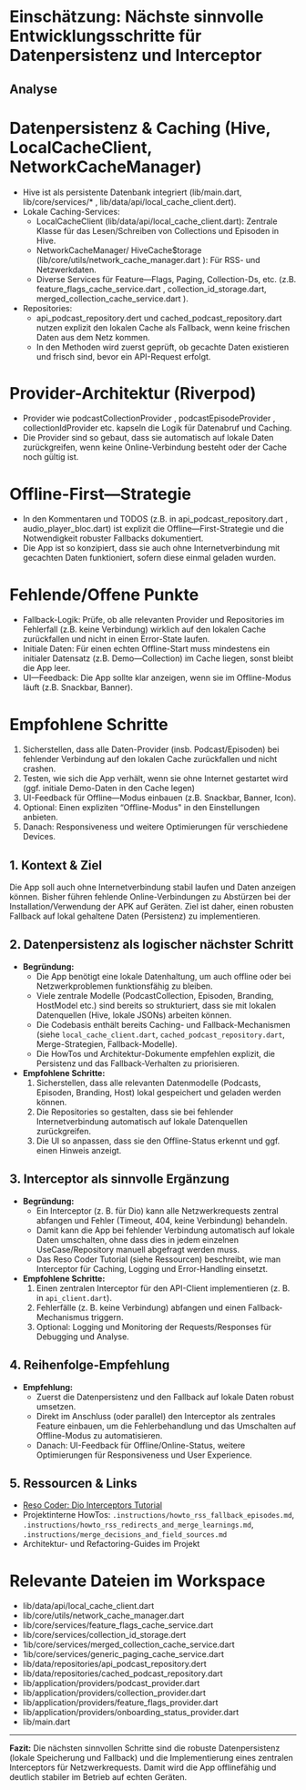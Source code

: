 # Einschätzung: Nächste sinnvolle Entwicklungsschritte für Datenpersistenz und Interceptor

## Analyse
# Datenpersistenz & Caching (Hive, LocalCacheClient, NetworkCacheManager)
- Hive ist als persistente Datenbank integriert (lib/main.dart, lib/core/services/* , lib/data/api/local_cache_client.dert).
- Lokale Caching-Services:
	- LocalCacheClient (lib/data/api/local_cache_client.dart): Zentrale Klasse für das Lesen/Schreiben von Collections und Episoden in Hive.
	- NetworkCacheManager/ HiveCache$torage (lib/core/utils/network_cache_manager.dart ): Für RSS- und Netzwerkdaten.
	- Diverse Services für Feature—Flags, Paging, Collection-Ds, etc. (z.B. feature_flags_cache_service.dart , collection_id_storage.dart, merged_collection_cache_service.dart ).
- Repositories:
	- api_podcast_repository.dert und cached_podcast_repository.dart nutzen explizit den lokalen Cache als Fallback, wenn keine frischen Daten aus dem Netz kommen.
	- In den Methoden wird zuerst geprüft, ob gecachte Daten existieren und frisch sind, bevor ein API-Request erfolgt.

# Provider-Architektur (Riverpod)
- Provider wie podcastCollectionProvider , podcastEpisodeProvider , collectionIdProvider etc. kapseln die Logik für Datenabruf und Caching.
- Die Provider sind so gebaut, dass sie automatisch auf lokale Daten zurückgreifen, wenn keine Online-Verbindung besteht oder der Cache noch gültig ist.

# Offline-First—Strategie
- In den Kommentaren und TODOS (z.B. in api_podcast_repository.dart , audio_player_bloc.dart) ist explizit die Offline—First-Strategie und die Notwendigkeit robuster Fallbacks dokumentiert.
- Die App ist so konzipiert, dass sie auch ohne Internetverbindung mit gecachten Daten funktioniert, sofern diese einmal geladen wurden.

# Fehlende/Offene Punkte
- Fallback-Logik: Prüfe, ob alle relevanten Provider und Repositories im Fehlerfall (z.B. keine Verbindung) wirklich auf den lokalen Cache zurückfallen und nicht in einen Error-State laufen.
- Initiale Daten: Für einen echten Offline-Start muss mindestens ein initialer Datensatz (z.B. Demo—Collection) im Cache liegen, sonst bleibt die App leer.
- UI—Feedback: Die App sollte klar anzeigen, wenn sie im Offline-Modus läuft (z.B. Snackbar, Banner).


# Empfohlene Schritte
1. Sicherstellen, dass alle Daten-Provider (insb. Podcast/Episoden) bei fehlender Verbindung auf den lokalen Cache zurückfallen und nicht crashen.
2. Testen, wie sich die App verhält, wenn sie ohne Internet gestartet wird (ggf. initiale Demo-Daten in den Cache legen)
3. UI-Feedback für Offline—Modus einbauen (z.B. Snackbar, Banner, Icon).
4. Optional: Einen expliziten “Offline-Modus" in den Einstellungen anbieten.
5. Danach: Responsiveness und weitere Optimierungen für verschiedene Devices.



## 1. Kontext & Ziel
Die App soll auch ohne Internetverbindung stabil laufen und Daten anzeigen können. Bisher führen fehlende Online-Verbindungen zu Abstürzen bei der Installation/Verwendung der APK auf Geräten. Ziel ist daher, einen robusten Fallback auf lokal gehaltene Daten (Persistenz) zu implementieren.

## 2. Datenpersistenz als logischer nächster Schritt
- **Begründung:**
  - Die App benötigt eine lokale Datenhaltung, um auch offline oder bei Netzwerkproblemen funktionsfähig zu bleiben.
  - Viele zentrale Modelle (PodcastCollection, Episoden, Branding, HostModel etc.) sind bereits so strukturiert, dass sie mit lokalen Datenquellen (Hive, lokale JSONs) arbeiten können.
  - Die Codebasis enthält bereits Caching- und Fallback-Mechanismen (siehe `local_cache_client.dart`, `cached_podcast_repository.dart`, Merge-Strategien, Fallback-Modelle).
  - Die HowTos und Architektur-Dokumente empfehlen explizit, die Persistenz und das Fallback-Verhalten zu priorisieren.
- **Empfohlene Schritte:**
  1. Sicherstellen, dass alle relevanten Datenmodelle (Podcasts, Episoden, Branding, Host) lokal gespeichert und geladen werden können.
  2. Die Repositories so gestalten, dass sie bei fehlender Internetverbindung automatisch auf lokale Datenquellen zurückgreifen.
  3. Die UI so anpassen, dass sie den Offline-Status erkennt und ggf. einen Hinweis anzeigt.

## 3. Interceptor als sinnvolle Ergänzung
- **Begründung:**
  - Ein Interceptor (z. B. für Dio) kann alle Netzwerkrequests zentral abfangen und Fehler (Timeout, 404, keine Verbindung) behandeln.
  - Damit kann die App bei fehlender Verbindung automatisch auf lokale Daten umschalten, ohne dass dies in jedem einzelnen UseCase/Repository manuell abgefragt werden muss.
  - Das Reso Coder Tutorial (siehe Ressourcen) beschreibt, wie man Interceptor für Caching, Logging und Error-Handling einsetzt.
- **Empfohlene Schritte:**
  1. Einen zentralen Interceptor für den API-Client implementieren (z. B. in `api_client.dart`).
  2. Fehlerfälle (z. B. keine Verbindung) abfangen und einen Fallback-Mechanismus triggern.
  3. Optional: Logging und Monitoring der Requests/Responses für Debugging und Analyse.

## 4. Reihenfolge-Empfehlung
- **Empfehlung:**
  - Zuerst die Datenpersistenz und den Fallback auf lokale Daten robust umsetzen.
  - Direkt im Anschluss (oder parallel) den Interceptor als zentrales Feature einbauen, um die Fehlerbehandlung und das Umschalten auf Offline-Modus zu automatisieren.
  - Danach: UI-Feedback für Offline/Online-Status, weitere Optimierungen für Responsiveness und User Experience.

## 5. Ressourcen & Links
- [Reso Coder: Dio Interceptors Tutorial](https://resocoder.com/2021/02/06/dio-interceptors-flutter-tutorial/)
- Projektinterne HowTos: `.instructions/howto_rss_fallback_episodes.md`, `.instructions/howto_rss_redirects_and_merge_learnings.md`, `.instructions/merge_decisions_and_field_sources.md`
- Architektur- und Refactoring-Guides im Projekt

# Relevante Dateien im Workspace
- lib/data/api/local_cache_client.dart
- lib/core/utils/network_cache_manager.dart
- lib/core/services/feature_flags_cache_service.dart
- lib/core/services/collection_id_storage.dert
- 1ib/core/services/merged_collection_cache_service.dart
- 1ib/core/services/generic_paging_cache_service.dart
- lib/data/repositories/api_podcast_repository.dert
- lib/data/repositories/cached_podcast_repository.dart
- lib/application/providers/podcast_provider.dart
- lib/application/providers/collection_provider.dart
- lib/application/providers/feature_flags_provider.dart
- lib/application/providers/onboarding_status_provider.dart
- lib/main.dart

---

**Fazit:**
Die nächsten sinnvollen Schritte sind die robuste Datenpersistenz (lokale Speicherung und Fallback) und die Implementierung eines zentralen Interceptors für Netzwerkrequests. Damit wird die App offlinefähig und deutlich stabiler im Betrieb auf echten Geräten.